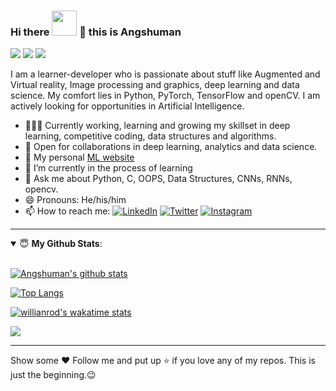 
### Hi there <img src="https://media.tenor.com/images/3b388fe03da271d2674faf85eb7c3fcd/tenor.gif" width=40 height=40 /> 👋 this is Angshuman

<img src="https://img.shields.io/badge/python%20-%2314354C.svg?&style=for-the-badge&logo=python&logoColor=white" /> <img src="https://img.shields.io/badge/c%20-%2300599C.svg?&style=for-the-badge&logo=c&logoColor=white" /> <img src="https://img.shields.io/badge/java-%23ED8B00.svg?&style=for-the-badge&logo=java&logoColor=white" />

I am a learner-developer who is passionate about stuff like Augmented and Virtual reality, Image processing and graphics, deep learning and data science. My comfort lies in Python, PyTorch, TensorFlow and openCV. I am actively looking for opportunities in Artificial Intelligence.
- 👨🏽‍💻 Currently working, learning and growing my skillset in deep learning, competitive coding, data structures and algorithms.
- 🤝 Open for collaborations in deep learning, analytics and data science.
- 👋 My personal [ML website](https://Coderangshu.github.io)
- 🌱 I’m currently in the process of learning 
- 💬 Ask me about Python, C, OOPS, Data Structures, CNNs, RNNs, opencv.
- 😄 Pronouns: He/his/him
- 📫 How to reach me: [![LinkedIn](https://img.shields.io/badge/LinkedIn-Angshuman_Sengupta-blue.svg)](https://www.linkedin.com/in/angshumansengupta98)
[![Twitter](https://img.shields.io/badge/Twitter-Every1callAngsu_-red.svg)](https://twitter.com/Every1callAngsu)
[![Instagram](https://img.shields.io/badge/Instagram-angshunreal-yellow.svg)](https://www.instagram.com/angshunreal)

---
<details open>
 <summary> 😇 <b>My Github Stats</b>: </summary>
<br>
<p align = "center">
  
  [![Angshuman's github stats](https://github-readme-stats.vercel.app/api?username=Coderangshu&count_private=true&show_icons=true&theme=tokyonight)](https://github.com/Coderangshu/github-readme-stats)
  
  [![Top Langs](https://github-readme-stats.vercel.app/api/top-langs/?username=Coderangshu&theme=tokyonight&layout=compact)](https://github.com/Coderangshu/github-readme-stats)
  
  [![willianrod's wakatime stats](https://github-readme-stats.vercel.app/api/wakatime?username=willianrod&theme=tokyonight)](https://github.com/Coderangshu/github-readme-stats)

  <img src="https://komarev.com/ghpvc/?username=Coderangshu&label=MyProfileViews&color=blue&style=plastic%22%20alt=%22Coderangshu" />
</p>
</details>

---

Show some ❤ Follow me and put up ⭐ if you love any of my repos. This is just the beginning.😉


<!--
**Coderangshu/Coderangshu** is a ✨ _special_ ✨ repository because its `README.md` (this file) appears on your GitHub profile.

Here are some ideas to get you started:

- 🔭 I’m currently working on ...
- 🌱 I’m currently learning ...
- 👯 I’m looking to collaborate on ...
- 🤔 I’m looking for help with ...
- 💬 Ask me about ...
- 📫 How to reach me: ...
- 😄 Pronouns: ...
- ⚡ Fun fact: ...
-->
